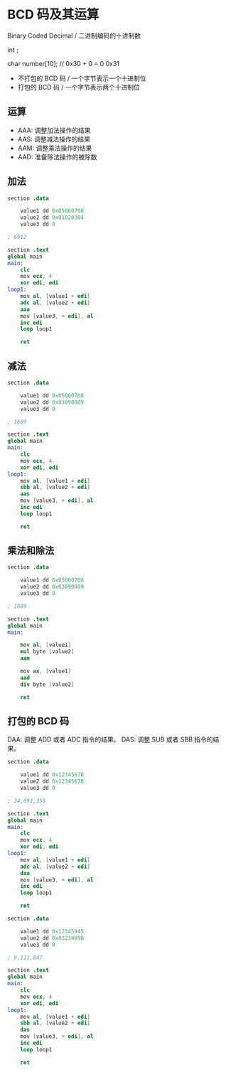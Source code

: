 # BCD 码及其运算

Binary Coded Decimal / 二进制编码的十进制数

int ;

char number[10]; // 0x30 + 0 = 0 0x31 

- 不打包的 BCD 码 / 一个字节表示一个十进制位
- 打包的 BCD 码 / 一个字节表示两个十进制位

## 运算

- AAA: 调整加法操作的结果
- AAS: 调整减法操作的结果
- AAM: 调整乘法操作的结果
- AAD: 准备除法操作的被除数

## 加法

```s
section .data

    value1 dd 0x05060708
    value2 dd 0x01020304
    value3 dd 0

; 6912

section .text
global main
main:
    clc
    mov ecx, 4
    xor edi, edi
loop1:
    mov al, [value1 + edi]
    adc al, [value2 + edi]
    aaa
    mov [value3, + edi], al
    inc edi
    loop loop1

    ret
```

## 减法

```s
section .data

    value1 dd 0x05060708
    value2 dd 0x03090809
    value3 dd 0

; 1689

section .text
global main
main:
    clc
    mov ecx, 4
    xor edi, edi
loop1:
    mov al, [value1 + edi]
    sbb al, [value2 + edi]
    aas
    mov [value3, + edi], al
    inc edi
    loop loop1

    ret
```

## 乘法和除法

```s
section .data

    value1 dd 0x05060708
    value2 dd 0x03090809
    value3 dd 0

; 1689

section .text
global main
main:

    mov al, [value1]
    mul byte [value2]
    aam

    mov ax, [value1]
    aad
    div byte [value2]

    ret
```

## 打包的 BCD 码

DAA: 调整 ADD 或者 ADC 指令的结果。
DAS: 调整 SUB 或者 SBB 指令的结果。


```s
section .data

    value1 dd 0x12345678
    value2 dd 0x12345678
    value3 dd 0

; 24,691,356

section .text
global main
main:
    clc
    mov ecx, 4
    xor edi, edi
loop1:
    mov al, [value1 + edi]
    adc al, [value2 + edi]
    daa
    mov [value3, + edi], al
    inc edi
    loop loop1

    ret
```

```s
section .data

    value1 dd 0x12345945
    value2 dd 0x03234098
    value3 dd 0

; 9,111,847

section .text
global main
main:
    clc
    mov ecx, 4
    xor edi, edi
loop1:
    mov al, [value1 + edi]
    sbb al, [value2 + edi]
    das
    mov [value3, + edi], al
    inc edi
    loop loop1

    ret
```

